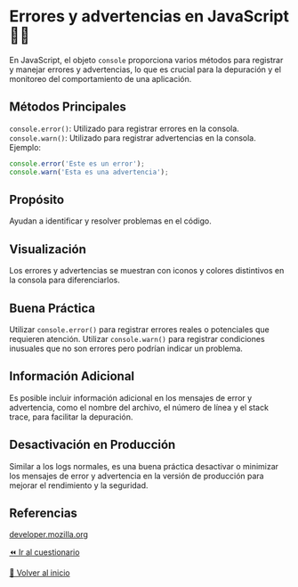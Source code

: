 # Errores y advertencias en JavaScript 👩‍💻
En JavaScript, el objeto `console` proporciona varios métodos para registrar y manejar errores y advertencias, lo que es crucial para la depuración y el monitoreo del comportamiento de una aplicación.

## Métodos Principales
`console.error()`: Utilizado para registrar errores en la consola.
`console.warn()`: Utilizado para registrar advertencias en la consola.
Ejemplo:
```javascript
console.error('Este es un error');
console.warn('Esta es una advertencia');
```

## Propósito
Ayudan a identificar y resolver problemas en el código.

## Visualización
Los errores y advertencias se muestran con iconos y colores distintivos en la consola para diferenciarlos.

## Buena Práctica
Utilizar `console.error()` para registrar errores reales o potenciales que requieren atención.
Utilizar `console.warn()` para registrar condiciones inusuales que no son errores pero podrían indicar un problema.

## Información Adicional
Es posible incluir información adicional en los mensajes de error y advertencia, como el nombre del archivo, el número de línea y el stack trace, para facilitar la depuración.

## Desactivación en Producción
Similar a los logs normales, es una buena práctica desactivar o minimizar los mensajes de error y advertencia en la versión de producción para mejorar el rendimiento y la seguridad.

## Referencias

[developer.mozilla.org](https://developer.mozilla.org/en-US/docs/Web/API/console#:~:text=%23%20%E3%80%900%E2%80%A0console%20,API%20differently%20than%20the%20browsers)

[⏪ Ir al cuestionario](../../cuestionarios/01-introduccion/06-errores-y-advertencias.md)

[🏡 Volver al inicio](../../readme.md)
